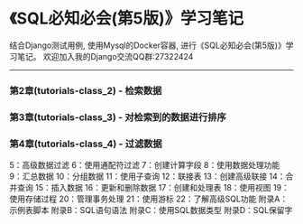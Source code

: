 # 《SQL必知必会(第5版)》学习笔记

结合Django测试用例, 使用Mysql的Docker容器, 进行《SQL必知必会(第5版)》学习笔记。
欢迎加入我的Django交流QQ群:27322424
***

### 第2章(tutorials-class_2) - 检索数据

### 第3章(tutorials-class_3) - 对检索到的数据进行排序

### 第4章(tutorials-class_4) - 过滤数据

5：高级数据过滤
6：使用通配符过滤
7：创建计算字段
8：使用数据处理功能
9：汇总数据
10：分组数据
11：使用子查询
12：联接表
13：创建高级联接
14：合并查询
15：插入数据
16：更新和删除数据
17：创建和处理表
18：使用视图
19：使用存储过程
20：管理事务处理
21：使用游标
22：了解高级SQL功能
附录A：示例表脚本
附录B：SQL语句语法
附录C：使用SQL数据类型
附录D：SQL保留字
